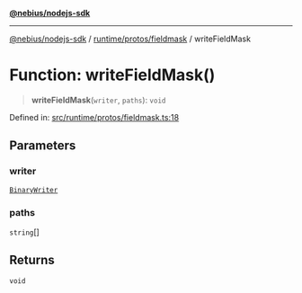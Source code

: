 [**@nebius/nodejs-sdk**](../../../../README.md)

***

[@nebius/nodejs-sdk](../../../../README.md) / [runtime/protos/fieldmask](../README.md) / writeFieldMask

# Function: writeFieldMask()

> **writeFieldMask**(`writer`, `paths`): `void`

Defined in: [src/runtime/protos/fieldmask.ts:18](https://github.com/nebius/nodejs-sdk/blob/a37d220b2851e3bf0d396cb03828d544f584df45/src/runtime/protos/fieldmask.ts#L18)

## Parameters

### writer

[`BinaryWriter`](../../core/classes/BinaryWriter.md)

### paths

`string`[]

## Returns

`void`
